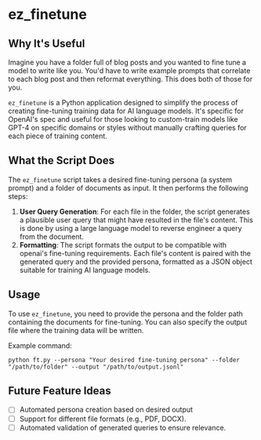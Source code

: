 # ez_finetune

## Why It's Useful
Imagine you have a folder full of blog posts and you wanted to fine tune a model to write like you. You'd have to write example prompts that correlate to each blog post and then reformat everything. This does both of those for you.

`ez_finetune` is a Python application designed to simplify the process of creating fine-tuning training data for AI language models. It's specific for OpenAI's spec and useful for those looking to custom-train models like GPT-4 on specific domains or styles without manually crafting queries for each piece of training content.

## What the Script Does
The `ez_finetune` script takes a desired fine-tuning persona (a system prompt) and a folder of documents as input. It then performs the following steps:
1. **User Query Generation**: For each file in the folder, the script generates a plausible user query that might have resulted in the file's content. This is done by using a large language model to reverse engineer a query from the document.
2. **Formatting**: The script formats the output to be compatible with openai's fine-tuning requirements. Each file's content is paired with the generated query and the provided persona, formatted as a JSON object suitable for training AI language models.

## Usage
To use `ez_finetune`, you need to provide the persona and the folder path containing the documents for fine-tuning. You can also specify the output file where the training data will be written.

Example command:
```shell
python ft.py --persona "Your desired fine-tuning persona" --folder "/path/to/folder" --output "/path/to/output.jsonl"
```

## Future Feature Ideas
- [ ] Automated persona creation based on desired output
- [ ] Support for different file formats (e.g., PDF, DOCX).
- [ ] Automated validation of generated queries to ensure relevance.
